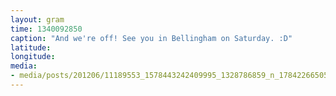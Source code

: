 ```yaml
---
layout: gram
time: 1340092850
caption: "And we're off! See you in Bellingham on Saturday. :D"
latitude: 
longitude: 
media:
- media/posts/201206/11189553_1578443242409995_1328786859_n_17842266505000351.jpg
---
```

